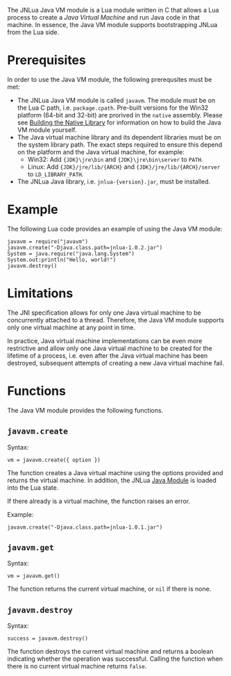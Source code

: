 The JNLua Java VM module is a Lua module written in C that allows a Lua process to create a _Java Virtual Machine_ and run Java code in that machine. In essence, the Java VM module supports bootstrapping JNLua from the Lua side.



# Prerequisites #

In order to use the Java VM module, the following prerequsites must be met:

  * The JNLua Java VM module is called `javavm`. The module must be on the Lua C path, i.e. `package.cpath`. Pre-built versions for the Win32 platform (64-bit and 32-bit) are prorived in the `native` assembly. Please see [Building the Native Library](BuildingTheNativeLibrary.md) for information on how to build the Java VM module yourself.
  * The Java virtual machine library and its dependent libraries must be on the system library path. The exact steps required to ensure this depend on the platform and the Java virtual machine, for example:
    * Win32: Add `{JDK}\jre\bin` and `{JDK}\jre\bin\server` to `PATH`.
    * Linux: Add `{JDK}/jre/lib/{ARCH}` and `{JDK}/jre/lib/{ARCH}/server` to `LD_LIBRARY_PATH`.
  * The JNLua Java library, i.e. `jnlua-{version}.jar`, must be installed.

# Example #

The following Lua code provides an example of using the Java VM module:

```
javavm = require("javavm")
javavm.create("-Djava.class.path=jnlua-1.0.2.jar")
System = java.require("java.lang.System")
System.out:println("Hello, world!")
javavm.destroy()
```

# Limitations #

The JNI specification allows for only one Java virtual machine to be concurrently attached to a thread. Therefore, the Java VM module supports only one virtual machine at any point in time.

In practice, Java virtual machine implementations can be even more restrictive and allow only one Java virtual machine to be created for the lifetime of a process, i.e. even after the Java virtual machine has been destroyed, subsequent attempts of creating a new Java virtual machine fail.

# Functions #

The Java VM module provides the following functions.

## `javavm.create` ##

Syntax:
```
vm = javavm.create({ option }) 
```

The function creates a Java virtual machine using the options provided and returns the virtual machine. In addition, the JNLua [Java Module](JavaModule) is loaded into the Lua state.

If there already is a virtual machine, the function raises an error.

Example:
```
javavm.create("-Djava.class.path=jnlua-1.0.1.jar")
```


## `javavm.get` ##

Syntax:
```
vm = javavm.get()
```

The function returns the current virtual machine, or `nil` if there is none.

## `javavm.destroy` ##

Syntax:
```
success = javavm.destroy()
```

The function destroys the current virtual machine and returns a boolean indicating whether the operation was successful. Calling the function when there is no current virtual machine returns `false`.
